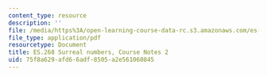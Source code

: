 ```yaml
---
content_type: resource
description: ''
file: /media/https%3A/open-learning-course-data-rc.s3.amazonaws.com/es-268-the-mathematics-in-toys-and-games-spring-2010/75f8a629afd66adf8505a2e561060845_MITES_268S10_Ses2_surreal.pdf
file_type: application/pdf
resourcetype: Document
title: ES.268 Surreal numbers, Course Notes 2
uid: 75f8a629-afd6-6adf-8505-a2e561060845
---
```

